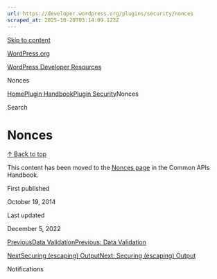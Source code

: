 ```yaml
---
url: https://developer.wordpress.org/plugins/security/nonces
scraped_at: 2025-10-20T03:14:09.123Z
---
```


[Skip to content](https://developer.wordpress.org/plugins/security/nonces/#wp--skip-link--target)

[WordPress.org](https://wordpress.org/)

[WordPress Developer Resources](https://developer.wordpress.org/)

Nonces


[Home](https://developer.wordpress.org/)[Plugin Handbook](https://developer.wordpress.org/plugins/)[Plugin Security](https://developer.wordpress.org/plugins/security/)Nonces

Search

# Nonces

[↑ Back to top](https://developer.wordpress.org/plugins/security/nonces/#wp--skip-link--target)

This content has been moved to the [Nonces page](https://developer.wordpress.org/apis/security/nonces/) in the Common APIs Handbook.

First published

October 19, 2014

Last updated

December 5, 2022

[PreviousData ValidationPrevious: Data Validation](https://developer.wordpress.org/plugins/security/data-validation/)

[NextSecuring (escaping) OutputNext: Securing (escaping) Output](https://developer.wordpress.org/plugins/security/securing-output/)

Notifications